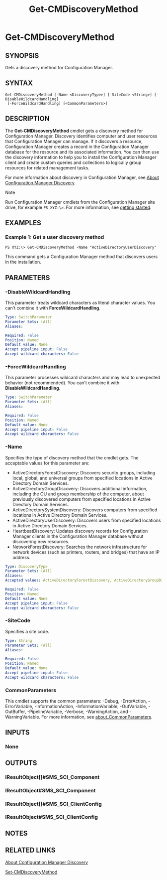 ﻿---
description: Gets a discovery method for Configuration Manager.
external help file: AdminUI.PS.dll-Help.xml
Module Name: ConfigurationManager
ms.date: 05/02/2019
schema: 2.0.0
title: Get-CMDiscoveryMethod
---

# Get-CMDiscoveryMethod

## SYNOPSIS
Gets a discovery method for Configuration Manager.

## SYNTAX

```
Get-CMDiscoveryMethod [-Name <DiscoveryType>] [-SiteCode <String>] [-DisableWildcardHandling]
 [-ForceWildcardHandling] [<CommonParameters>]
```

## DESCRIPTION
The **Get-CMDiscoveryMethod** cmdlet gets a discovery method for Configuration Manager.
Discovery identifies computer and user resources that Configuration Manager can manage.
If it discovers a resource, Configuration Manager creates a record in the Configuration Manager database for the resource and its associated information.
You can then use the discovery information to help you to install the Configuration Manager client and create custom queries and collections to logically group resources for related management tasks.

For more information about discovery in Configuration Manager, see [About Configuration Manager Discovery](/mem/configmgr/core/servers/deploy/configure/run-discovery).

> [!NOTE]
> Run Configuration Manager cmdlets from the Configuration Manager site drive, for example `PS XYZ:\>`. For more information, see [getting started](/powershell/sccm/overview).

## EXAMPLES

### Example 1: Get a user discovery method
```
PS XYZ:\> Get-CMDiscoveryMethod -Name "ActiveDirectoryUserDiscovery"
```

This command gets a Configuration Manager method that discovers users in the installation.

## PARAMETERS

### -DisableWildcardHandling

This parameter treats wildcard characters as literal character values. You can't combine it with **ForceWildcardHandling**.

```yaml
Type: SwitchParameter
Parameter Sets: (All)
Aliases:

Required: False
Position: Named
Default value: None
Accept pipeline input: False
Accept wildcard characters: False
```

### -ForceWildcardHandling

This parameter processes wildcard characters and may lead to unexpected behavior (not recommended). You can't combine it with **DisableWildcardHandling**.

```yaml
Type: SwitchParameter
Parameter Sets: (All)
Aliases:

Required: False
Position: Named
Default value: None
Accept pipeline input: False
Accept wildcard characters: False
```

### -Name
Specifies the type of discovery method that the cmdlet gets.
The acceptable values for this parameter are:

- ActiveDirectoryForestDiscovery: Discovers security groups, including local, global, and universal groups from specified locations in Active Directory Domain Services.
- ActiveDirectoryGroupDiscovery: Discovers additional information, including the OU and group membership of the computer, about previously discovered computers from specified locations in Active Directory Domain Services.
- ActiveDirectorySystemDiscovery: Discovers computers from specified locations in Active Directory Domain Services.
- ActiveDirectoryUserDiscovery: Discovers users from specified locations in Active Directory Domain Services.
- HeartbeatDiscovery: Updates discovery records for Configuration Manager clients in the Configuration Manager database without discovering new resources.
- NetworkForestDiscovery: Searches the network infrastructure for network devices (such as printers, routers, and bridges) that have an IP address.

```yaml
Type: DiscoveryType
Parameter Sets: (All)
Aliases:
Accepted values: ActiveDirectoryForestDiscovery, ActiveDirectoryGroupDiscovery, ActiveDirectorySystemDiscovery, ActiveDirectoryUserDiscovery, NetworkDiscovery, HeartbeatDiscovery

Required: False
Position: Named
Default value: None
Accept pipeline input: False
Accept wildcard characters: False
```

### -SiteCode
Specifies a site code.

```yaml
Type: String
Parameter Sets: (All)
Aliases:

Required: False
Position: Named
Default value: None
Accept pipeline input: False
Accept wildcard characters: False
```

### CommonParameters
This cmdlet supports the common parameters: -Debug, -ErrorAction, -ErrorVariable, -InformationAction, -InformationVariable, -OutVariable, -OutBuffer, -PipelineVariable, -Verbose, -WarningAction, and -WarningVariable. For more information, see [about_CommonParameters](http://go.microsoft.com/fwlink/?LinkID=113216).

## INPUTS

### None
## OUTPUTS

### IResultObject[]#SMS_SCI_Component
### IResultObject#SMS_SCI_Component
### IResultObject[]#SMS_SCI_ClientConfig
### IResultObject#SMS_SCI_ClientConfig
## NOTES

## RELATED LINKS

[About Configuration Manager Discovery](/mem/configmgr/core/servers/deploy/configure/run-discovery)

[Set-CMDiscoveryMethod](Set-CMDiscoveryMethod.md)
